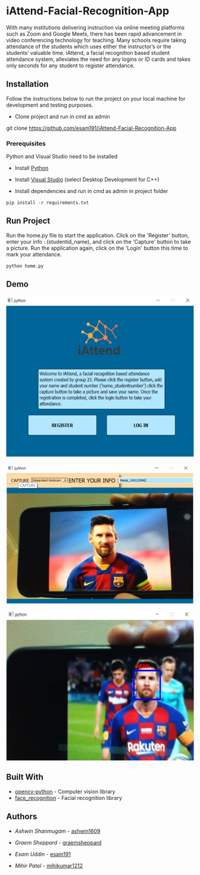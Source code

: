 # iAttend-Facial-Recognition-App

With many institutions delivering instruction via online meeting platforms such as Zoom and Google Meets, there has been rapid advancement in video conferencing technology for teaching. Many schools require taking attendance of the students which uses either the instructor’s or the students’ valuable time. iAttend, a facial recognition based student attendance system, alleviates the need for any logins or ID cards and takes only seconds for any student to register attendance.  

## Installation

Follow the instructions below to run the project on your local machine for development and testing purposes. 

- Clone project and run in cmd as admin

git clone https://github.com/esam191/iAttend-Facial-Recognition-App


### Prerequisites

Python and Visual Studio need to be installed 

- Install [Python](https://www.python.org/downloads/release/python-390/)
- Install [Visual Studio](https://visualstudio.microsoft.com/thank-you-downloading-visual-studio/?sku=Community&rel=16) (select Desktop Development for C++)

- Install dependencies and run in cmd as admin in project folder

```
pip install -r requirements.txt
```

## Run Project

Run the home.py file to start the application. Click on the 'Register' button, enter your info : (studentid_name), and click on the 'Capture' button to take a picture. Run the application again, click on the 'Login' button this time to mark your attendance.  
```
python home.py
```
## Demo

![Alt text](/img/home.JPG?raw=true "Home Window")

![Alt text](/img/register.JPG?raw=true "Register Window")

![Alt text](/img/attendance.JPG?raw=true "Login Window")


## Built With

* [opencv-python](https://pypi.org/project/opencv-python/) - Computer vision library 
* [face_recognition](https://pypi.org/project/face-recognition/) - Facial recognition library

## Authors

* *Ashwin Shanmugam* - [ashwin1609](https://github.com/ashwin1609)

* *Graem Sheppard* - [graemsheppard](https://github.com/graemsheppard)

* *Esam Uddin* - [esam191](https://github.com/esam191)

* *Mihir Patel* - [mihikumar1212](https://github.com/mihikumar1212)


